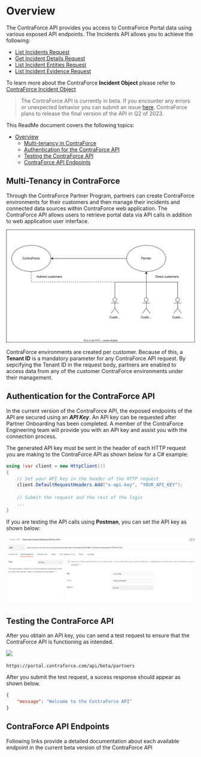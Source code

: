 # Overview
The ContraForce API provides you access to ContraForce Portal data using various exposed API endpoints. 
The Incidents API allows you to achieve the following: 
  - [List Incidents Request](https://github.com/ContraForce/contraforce-api/blob/main/Docs/list-incidents.md)
  - [Get Incident Details Request](https://github.com/ContraForce/contraforce-api/blob/main/Docs/get-incident-details.md)
  - [List Incident Entities Request](https://github.com/ContraForce/contraforce-api/blob/main/Docs/list-incident-entities.md)
  - [List Incident Evidence Request](https://github.com/ContraForce/contraforce-api/blob/main/Docs/list-incident-evidence.md)

To learn more about the ContraForce **Incident Object** please refer to  [ContraForce Incident Object](https://github.com/ContraForce/contraforce-api/blob/main/Docs/incident-object.md)

> The ContraForce API is currently in beta. If you encounter any errors or unexpected behavior you can submit an issue [here](https://github.com/ContraForce/contraforce-api/issues/new). 
> ContraForce plans to release the final version of the API in Q2 of 2023.

This ReadMe document covers the following topics:
- [Overview](#overview)
	- [Multi-tenancy in ContraForce](#multi-tenancy-in-contraforce)
	- [Authentication for the ContraForce API](#authentication-for-the-contraforce-partner-api)
	- [Testing the ContraForce API](#testing-the-contraforce-partner-api)
	- [ContraForce API Endpoints](#contraforce-partner-api-endpoints)

## Multi-Tenancy in ContraForce
Through the ContraForce Partner Program, partners can create ContraForce environments for their customers and then manage their incidents and connected data sources within ContraForce web application. The ContraForce API allows users to retrieve portal data via API calls in addition to web application user interface.

![ContraForce Multi-Tenancy Diagram](https://github.com/ContraForce/contraforce-api/blob/main/Images/Multi-Tenancy%20Flow%20for%20Partners.drawio.svg?raw=true)

ContraForce environments are created per customer. Because of this, a **Tenant ID** is a mandatory parameter for any ContraForce API request. By sepcifying the Tenant ID in the request body, partners are enabled to access data from any of the customer ContraForce environments under their management.

## Authentication for the ContraForce API
In the current version of the ContraForce API, the exposed endpoints of the API are secured using an ***API Key***. An API key can be requested after Partner Onboarding has been completed. A member of the ContraForce Engineering team will provide you with an API key and assist you with the connection process.

The generated API key must be sent in the header of each HTTP request you are making to the ContraForce API as shown below for a C# example: 
``` C#
using (var client = new HttpClient())
{
	// Set your API key in the header of the HTTP request
	client.DefaultRequestHeaders.Add("x-api-key", "YOUR_API_KEY");
	
	// Submit the request and the rest of the logic
	...
}
```
If you are testing the API calls using **Postman**, you can set the API key as shown below: 

![Set API key for the authorization of the HTTP Header](https://github.com/ContraForce/contraforce-api/blob/main/Images/Postman%20screenshot%20for%20authentication.png?raw=true)


## Testing the ContraForce API
After you obtain an API key, you can send a test request to ensure that the ContraForce API is functioning as intended.

![](https://img.shields.io/badge/HTTP-GET-green)
```
https://portal.contraforce.com/api/beta/partners
```
After you submit the test request, a sucess response should appear as shown below.
``` JSON
{
	"message": "Welcome to the ContraForce API"
}
```

## ContraForce API Endpoints
Following links provide a detailed documentation about each available endpoint in the current beta version of the ContraForce API

